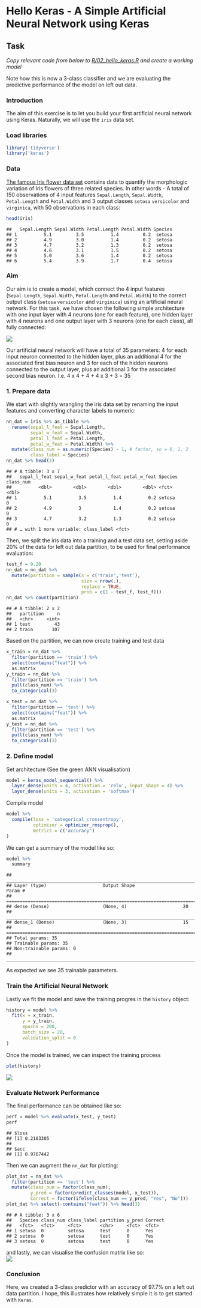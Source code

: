 Hello Keras - A Simple Artificial Neural Network using Keras
================

## Task

*Copy relevant code from below to
[R/02\_hello\_keras.R](https://github.com/leonjessen/RPharma2019/blob/master/R/02_hello_keras.R)
and create a working model*

Note how this is now a 3-class classifier and we are evaluating the
predictive performance of the model on left out data.

### Introduction

The aim of this exercise is to let you build your first artificial
neural network using Keras. Naturally, we will use the `iris` data set.

### Load libraries

``` r
library('tidyverse')
library('keras')
```

### Data

[The famous Iris flower data
set](https://en.wikipedia.org/wiki/Iris_flower_data_set) contains data
to quantify the morphologic variation of Iris flowers of three related
species. In other words - A total of 150 observations of 4 input
features `Sepal.Length`, `Sepal.Width`, `Petal.Length` and `Petal.Width`
and 3 output classes `setosa` `versicolor` and `virginica`, with 50
observations in each class:

``` r
head(iris)
```

    ##   Sepal.Length Sepal.Width Petal.Length Petal.Width Species
    ## 1          5.1         3.5          1.4         0.2  setosa
    ## 2          4.9         3.0          1.4         0.2  setosa
    ## 3          4.7         3.2          1.3         0.2  setosa
    ## 4          4.6         3.1          1.5         0.2  setosa
    ## 5          5.0         3.6          1.4         0.2  setosa
    ## 6          5.4         3.9          1.7         0.4  setosa

### Aim

Our aim is to create a model, which connect the 4 input features
(`Sepal.Length`, `Sepal.Width`, `Petal.Length` and `Petal.Width`) to the
correct output class (`setosa` `versicolor` and `virginica`) using an
artificial neural network. For this task, we have chosen the following
simple architecture with one input layer with 4 neurons (one for each
feature), one hidden layer with 4 neurons and one output layer with 3
neurons (one for each class), all fully
connected:

![](https://raw.githubusercontent.com/leonjessen/keras_tensorflow_on_iris/master/img/architecture_visualisation.png)

Our artificial neural network will have a total of 35 parameters: 4 for
each input neuron connected to the hidden layer, plus an additional 4
for the associated first bias neuron and 3 for each of the hidden
neurons connected to the output layer, plus an additional 3 for the
associated second bias neuron. I.e. 4 x 4 + 4 + 4 x 3 + 3 = 35

### 1\. Prepare data

We start with slightly wrangling the iris data set by renaming the input
features and converting character labels to numeric:

``` r
nn_dat = iris %>% as_tibble %>%
  rename(sepal_l_feat = Sepal.Length,
         sepal_w_feat = Sepal.Width,
         petal_l_feat = Petal.Length,
         petal_w_feat = Petal.Width) %>%
  mutate(class_num = as.numeric(Species) - 1, # factor, so = 0, 1, 2
         class_label = Species)
nn_dat %>% head(3)
```

    ## # A tibble: 3 x 7
    ##   sepal_l_feat sepal_w_feat petal_l_feat petal_w_feat Species class_num
    ##          <dbl>        <dbl>        <dbl>        <dbl> <fct>       <dbl>
    ## 1          5.1          3.5          1.4          0.2 setosa          0
    ## 2          4.9          3            1.4          0.2 setosa          0
    ## 3          4.7          3.2          1.3          0.2 setosa          0
    ## # … with 1 more variable: class_label <fct>

Then, we split the iris data into a training and a test data set,
setting aside 20% of the data for left out data partition, to be used
for final performance evaluation:

``` r
test_f = 0.20
nn_dat = nn_dat %>%
  mutate(partition = sample(x = c('train','test'),
                            size = nrow(.),
                            replace = TRUE,
                            prob = c(1 - test_f, test_f)))
nn_dat %>% count(partition)
```

    ## # A tibble: 2 x 2
    ##   partition     n
    ##   <chr>     <int>
    ## 1 test         43
    ## 2 train       107

Based on the partition, we can now create training and test data

``` r
x_train = nn_dat %>%
  filter(partition == 'train') %>%
  select(contains("feat")) %>%
  as.matrix
y_train = nn_dat %>%
  filter(partition == 'train') %>%
  pull(class_num) %>%
  to_categorical(3)

x_test = nn_dat %>%
  filter(partition == 'test') %>%
  select(contains("feat")) %>%
  as.matrix
y_test = nn_dat %>%
  filter(partition == 'test') %>%
  pull(class_num) %>%
  to_categorical(3)
```

### 2\. Define model

Set architecture (See the green ANN visualisation)

``` r
model = keras_model_sequential() %>% 
  layer_dense(units = 4, activation = 'relu', input_shape = 4) %>% 
  layer_dense(units = 3, activation = 'softmax')
```

Compile model

``` r
model %>%
  compile(loss = 'categorical_crossentropy',
          optimizer = optimizer_rmsprop(),
          metrics = c('accuracy')
)
```

We can get a summary of the model like so:

``` r
model %>%
  summary
```

    ## ___________________________________________________________________________
    ## Layer (type)                     Output Shape                  Param #     
    ## ===========================================================================
    ## dense (Dense)                    (None, 4)                     20          
    ## ___________________________________________________________________________
    ## dense_1 (Dense)                  (None, 3)                     15          
    ## ===========================================================================
    ## Total params: 35
    ## Trainable params: 35
    ## Non-trainable params: 0
    ## ___________________________________________________________________________

As expected we see 35 trainable parameters.

### Train the Artificial Neural Network

Lastly we fit the model and save the training progres in the `history`
object:

``` r
history = model %>%
  fit(x = x_train,
      y = y_train,
      epochs = 200,
      batch_size = 20,
      validation_split = 0
)
```

Once the model is trained, we can inspect the training
process

``` r
plot(history)
```

<img src="03_hello_keras_files/figure-gfm/see_training-1.png" style="display: block; margin: auto;" />

### Evaluate Network Performance

The final performance can be obtained like so:

``` r
perf = model %>% evaluate(x_test, y_test)
perf
```

    ## $loss
    ## [1] 0.2103305
    ## 
    ## $acc
    ## [1] 0.9767442

Then we can augment the `nn_dat` for plotting:

``` r
plot_dat = nn_dat %>%
  filter(partition == 'test') %>%
  mutate(class_num = factor(class_num),
         y_pred = factor(predict_classes(model, x_test)),
         Correct = factor(ifelse(class_num == y_pred, "Yes", "No")))
plot_dat %>% select(-contains("feat")) %>% head(3)
```

    ## # A tibble: 3 x 6
    ##   Species class_num class_label partition y_pred Correct
    ##   <fct>   <fct>     <fct>       <chr>     <fct>  <fct>  
    ## 1 setosa  0         setosa      test      0      Yes    
    ## 2 setosa  0         setosa      test      0      Yes    
    ## 3 setosa  0         setosa      test      0      Yes

and lastly, we can visualise the confusion matrix like so:
<img src="03_hello_keras_files/figure-gfm/conf_mat_vis-1.png" style="display: block; margin: auto;" />

### Conclusion

Here, we created a 3-class predictor with an accuracy of 97.7% on a left
out data partition. I hope, this illustrates how relatively simple it is
to get started with `Keras`.
